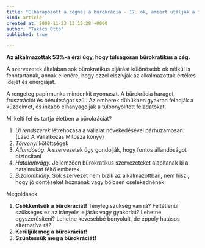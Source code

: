 ```yaml
---
title: "Elharapózott a cégnél a bürokrácia - 17. ok, amiért utálják a főnököt"
kind: article
created_at: 2009-11-23 13:15:28 +0000
author: "Takács Ottó"
published: true

---
```

__Az alkalmazottak 53%-a érzi úgy, hogy túlságosan bürokratikus a cég.__

A szervezetek általában sok bürokratikus eljárást különösebb ok nélkül is fenntartanak, annak ellenére, hogy ezzel elszívják az alkalmazottak értékes idejét és energiáját.

<!--break-->

A rengeteg papírmunka mindenkit nyomaszt. A bürokrácia haragot, frusztrációt és bénultságot szül. Az emberek dühükben gyakran feladják a küzdelmet, és inkább elhanyagolják a túlbonyolított feladatokat.

Mi kelti fel és tartja életben a bürokráciát?

1. _Új rendszerek_ létrehozása a vállalat növekedésével párhuzamosan. (Lásd A Vállalkozás Mítosza könyv)
2. _Törvényi_ kötöttségek
3. _Állandóság._ A szervezetek úgy gondolják, hogy fontos állandóságot biztosítani
4. _Hatalomvágy._ Jellemzően bürokratikus szervezeteket alapítanak ki a hatalmukat féltő emberek.
5. _Bizalomhiány._ Sok szervezet nem bízik az alkalmazottban, nem hiszi, hogy jó döntéseket hoznának vagy bölcsen cselekednének.

Megoldások:

1. __Csökkentsük a bürokráciát!__ Tényleg szükség van rá? Feltétlenül szükséges ez az irányelv, eljárás vagy gyakorlat? Lehetne egyszerűsíteni? Lehetne kevesebbé bonyolult, de éppoly hatásos alternatíva rá?
2. __Kerüljük meg a bürokráciát!__
3. __Szüntessük meg a bürokráciát!__

<div class='old-comments'></div>